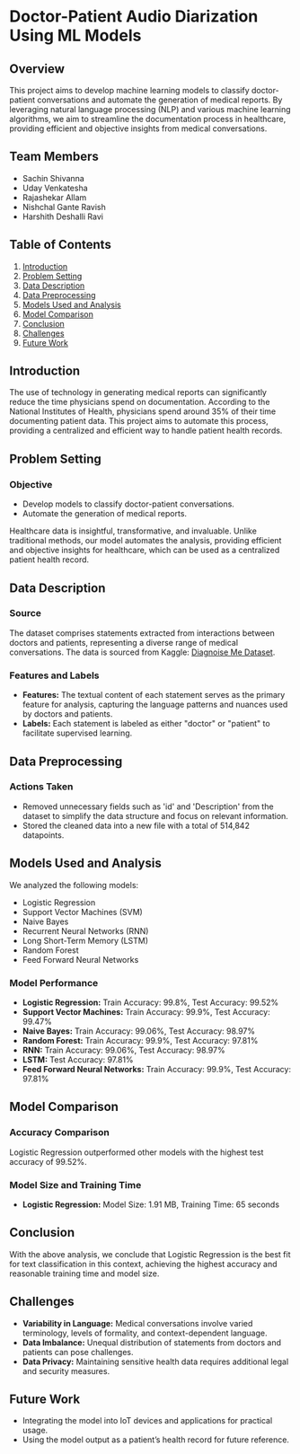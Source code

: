 # Doctor-Patient Audio Diarization Using ML Models

## Overview
This project aims to develop machine learning models to classify doctor-patient conversations and automate the generation of medical reports. By leveraging natural language processing (NLP) and various machine learning algorithms, we aim to streamline the documentation process in healthcare, providing efficient and objective insights from medical conversations.

## Team Members
- Sachin Shivanna
- Uday Venkatesha
- Rajashekar Allam
- Nishchal Gante Ravish
- Harshith Deshalli Ravi

## Table of Contents
1. [Introduction](#introduction)
2. [Problem Setting](#problem-setting)
3. [Data Description](#data-description)
4. [Data Preprocessing](#data-preprocessing)
5. [Models Used and Analysis](#models-used-and-analysis)
6. [Model Comparison](#model-comparison)
7. [Conclusion](#conclusion)
8. [Challenges](#challenges)
9. [Future Work](#future-work)

## Introduction
The use of technology in generating medical reports can significantly reduce the time physicians spend on documentation. According to the National Institutes of Health, physicians spend around 35% of their time documenting patient data. This project aims to automate this process, providing a centralized and efficient way to handle patient health records.

## Problem Setting
### Objective
- Develop models to classify doctor-patient conversations.
- Automate the generation of medical reports.

Healthcare data is insightful, transformative, and invaluable. Unlike traditional methods, our model automates the analysis, providing efficient and objective insights for healthcare, which can be used as a centralized patient health record.

## Data Description
### Source
The dataset comprises statements extracted from interactions between doctors and patients, representing a diverse range of medical conversations. The data is sourced from Kaggle: [Diagnoise Me Dataset](https://www.kaggle.com/datasets/dsxavier/diagnoise-me).

### Features and Labels
- **Features:** The textual content of each statement serves as the primary feature for analysis, capturing the language patterns and nuances used by doctors and patients.
- **Labels:** Each statement is labeled as either "doctor" or "patient" to facilitate supervised learning.

## Data Preprocessing
### Actions Taken
- Removed unnecessary fields such as 'id' and 'Description' from the dataset to simplify the data structure and focus on relevant information.
- Stored the cleaned data into a new file with a total of 514,842 datapoints.

## Models Used and Analysis
We analyzed the following models:
- Logistic Regression
- Support Vector Machines (SVM)
- Naive Bayes
- Recurrent Neural Networks (RNN)
- Long Short-Term Memory (LSTM)
- Random Forest
- Feed Forward Neural Networks

### Model Performance
- **Logistic Regression:** Train Accuracy: 99.8%, Test Accuracy: 99.52%
- **Support Vector Machines:** Train Accuracy: 99.9%, Test Accuracy: 99.47%
- **Naive Bayes:** Train Accuracy: 99.06%, Test Accuracy: 98.97%
- **Random Forest:** Train Accuracy: 99.9%, Test Accuracy: 97.81%
- **RNN:** Train Accuracy: 99.06%, Test Accuracy: 98.97%
- **LSTM:** Test Accuracy: 97.81%
- **Feed Forward Neural Networks:** Train Accuracy: 99.9%, Test Accuracy: 97.81%

## Model Comparison
### Accuracy Comparison
Logistic Regression outperformed other models with the highest test accuracy of 99.52%.

### Model Size and Training Time
- **Logistic Regression:** Model Size: 1.91 MB, Training Time: 65 seconds

## Conclusion
With the above analysis, we conclude that Logistic Regression is the best fit for text classification in this context, achieving the highest accuracy and reasonable training time and model size.

## Challenges
- **Variability in Language:** Medical conversations involve varied terminology, levels of formality, and context-dependent language.
- **Data Imbalance:** Unequal distribution of statements from doctors and patients can pose challenges.
- **Data Privacy:** Maintaining sensitive health data requires additional legal and security measures.

## Future Work
- Integrating the model into IoT devices and applications for practical usage.
- Using the model output as a patient’s health record for future reference.
